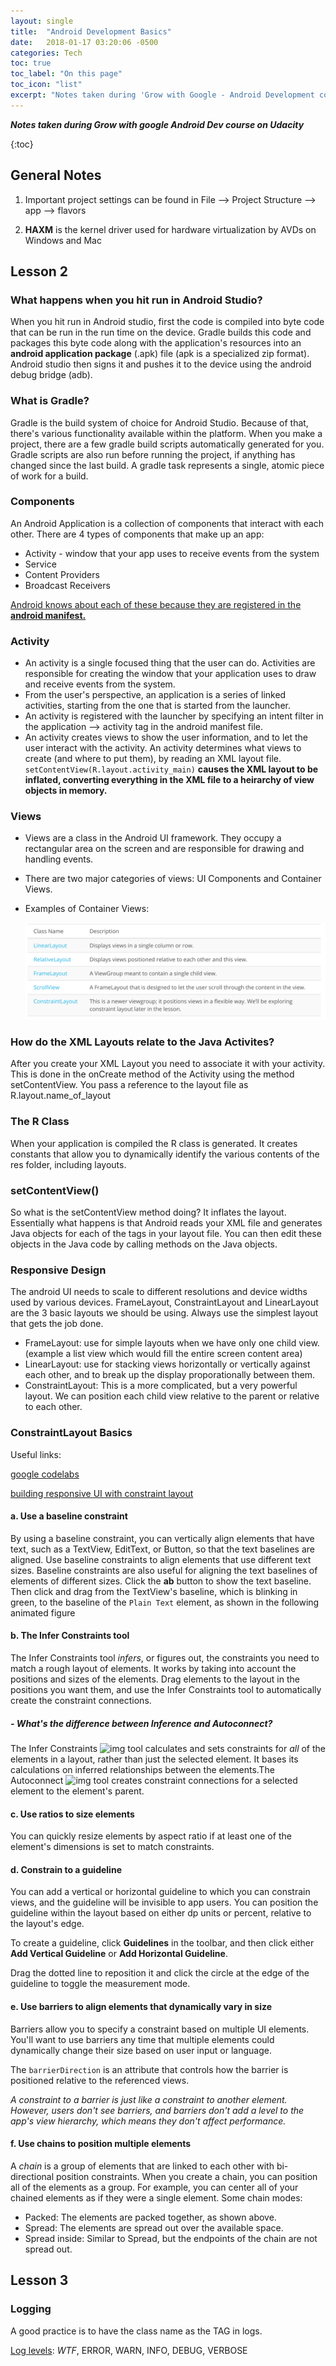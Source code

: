```yaml
---
layout: single
title:  "Android Development Basics"
date:   2018-01-17 03:20:06 -0500
categories: Tech
toc: true
toc_label: "On this page"
toc_icon: "list"
excerpt: "Notes taken during 'Grow with Google - Android Development course' on Udacity"
---
```

***Notes taken during Grow with google Android Dev course on Udacity***

{:toc}

## General Notes

1. Important project settings can be found in File —> Project Structure —> app —> flavors

2. **HAXM** is the kernel driver used for hardware virtualization by AVDs on Windows and Mac

   

## Lesson 2

### What happens when you hit run in Android Studio?

When you hit run in Android studio, first the code is compiled into byte code that can be run in the run time on the device. Gradle builds this code and packages this byte code along with the application's resources into an **android application package** (.apk) file (apk is a specialized zip format). Android studio then signs it and pushes it to the device using the android debug bridge (adb).

### What is Gradle?

Gradle is the build system of choice for Android Studio. Because of that, there's various functionality available within the platform. When you make a project, there are a few gradle build scripts automatically generated for you. Gradle scripts are also run before running the project, if anything has changed since the last build. A gradle task represents a single, atomic piece of work for a build.

### Components

An Android Application is a collection of components that interact with each other. There are 4 types of components that make up an app:

- Activity - window that your app uses to receive events from the system
- Service
- Content Providers
- Broadcast Receivers

<u>Android knows about each of these because they are registered in the **android manifest.**</u>

### Activity

- An activity is a single focused thing that the user can do. Activities are responsible for creating the window that your application uses to draw and receive events from the system.
- From the user's perspective, an application is a series of linked activities, starting from the one that is started from the launcher.
- An activity is registered with the launcher by specifying an intent filter in the application —> activity tag in the android manifest file.
- An activity creates views to show the user information, and to let the user interact with the activity. An activity determines what views to create (and where to put them), by reading an XML layout file. `setContentView(R.layout.activity_main)` **causes the XML layout to be inflated, converting everything in the XML file to a heirarchy of view objects in memory.**

### Views

- Views are a class in the Android UI framework. They occupy a rectangular area on the screen and are responsible for drawing and handling events.

- There are two major categories of views: UI Components and Container Views.

- Examples of Container Views:

  ![containerView Examples](/images/containerViews.png)

### How do the XML Layouts relate to the Java Activites?

After you create your XML Layout you need to associate it with your activity. This is done in the onCreate method of the Activity using the method setContentView. You pass a reference to the layout file as R.layout.name_of_layout

### The R Class

When your application is compiled the R class is generated. It creates constants that allow you to dynamically identify the various contents of the res folder, including layouts.

### setContentView()

So what is the setContentView method doing? It inflates the layout. Essentially what happens is that Android reads your XML file and generates Java objects for each of the tags in your layout file. You can then edit these objects in the Java code by calling methods on the Java objects.

### Responsive Design

The android UI needs to scale to different resolutions and device widths used by various devices. FrameLayout, ConstraintLayout and LinearLayout are the 3 basic layouts we should be using. Always use the simplest layout that gets the job done.

- FrameLayout: use for simple layouts when we have only one child view. (example a list view which would fill the entire screen content area)
- LinearLayout: use for stacking views horizontally or vertically against each other, and to break up the display proporationally between them.
- ConstraintLayout: This is a more complicated, but a very powerful layout. We can position each child view relative to the parent or relative to each other.


### ConstraintLayout Basics

Useful links: 

[google codelabs](https://codelabs.developers.google.com/codelabs/constraint-layout/#8)

[building responsive UI with constraint layout](https://developer.android.com/training/constraint-layout/index.html)

#### a. Use a baseline constraint

By using a baseline constraint, you can vertically align elements that have text, such as a TextView, EditText, or Button, so that the text baselines are aligned. Use baseline constraints to align elements that use different text sizes. Baseline constraints are also useful for aligning the text baselines of elements of different sizes.  Click the **ab** button to show the text baseline. Then click and drag from the TextView's baseline, which is blinking in green, to the baseline of the `Plain Text` element, as shown in the following animated figure

#### b. The Infer Constraints tool

The Infer Constraints tool *infers*, or figures out, the constraints you need to match a rough layout of elements. It works by taking into account the positions and sizes of the elements. Drag elements to the layout in the positions you want them, and use the Infer Constraints tool to automatically create the constraint connections.

##### - What's the difference between Inference and Autoconnect?

The Infer Constraints ![img](https://codelabs.developers.google.com/codelabs/constraint-layout/img/762af6efa02c9471.png) tool calculates and sets constraints for *all* of the elements in a layout, rather than just the selected element. It bases its calculations on inferred relationships between the elements.The Autoconnect ![img](https://codelabs.developers.google.com/codelabs/constraint-layout/img/dd3846009e393c48.png) tool creates constraint connections for a selected element to the element's parent.

#### c. Use ratios to size elements

You can quickly resize elements by aspect ratio if at least one of the element's dimensions is set to match constraints.

#### d. Constrain to a guideline

You can add a vertical or horizontal guideline to which you can constrain views, and the guideline will be invisible to app users. You can position the guideline within the layout based on either dp units or percent, relative to the layout's edge.

To create a guideline, click **Guidelines** in the toolbar, and then click either **Add Vertical Guideline** or **Add Horizontal Guideline**.

Drag the dotted line to reposition it and click the circle at the edge of the guideline to toggle the measurement mode.

#### e. Use barriers to align elements that dynamically vary in size

Barriers allow you to specify a constraint based on multiple UI elements. You'll want to use barriers any time that multiple elements could dynamically change their size based on user input or language.

The `barrierDirection` is an attribute that controls how the barrier is positioned relative to the referenced views.

*A constraint to a barrier is just like a constraint to another element. However, users don't see barriers, and barriers don't add a level to the app's view hierarchy, which means they don't affect performance.*

#### f. Use chains to position multiple elements

A *chain* is a group of elements that are linked to each other with bi-directional position constraints. When you create a chain, you can position all of the elements as a group. For example, you can center all of your chained elements as if they were a single element. Some chain modes:

- Packed: The elements are packed together, as shown above.
- Spread: The elements are spread out over the available space.
- Spread inside: Similar to Spread, but the endpoints of the chain are not spread out.




## Lesson 3

### Logging

A good practice is to have the class name as the TAG in logs.

<u>Log levels</u>: *WTF*, ERROR, WARN, INFO, DEBUG, VERBOSE

